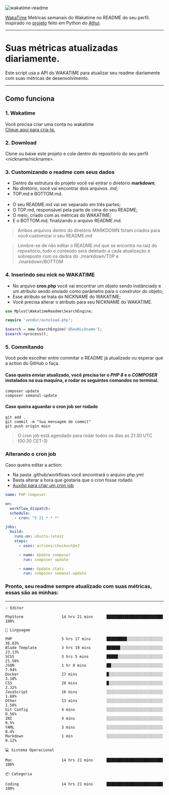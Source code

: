 ![wakatime-readme](https://socialify.git.ci/bymatheus/wakatime-readme/image?description=1&descriptionEditable=M%C3%A9tricas%20semanais%20do%20Wakatime%20no%20seu%20README%20de%20perfil.&font=KoHo&forks=1&language=1&owner=1&pattern=Signal&stargazers=1&theme=Dark)

[WakaTime](https://wakatime.com) Metricas semanais do Wakatime no README do seu perfil. <br>
Inspirado no [projeto](https://github.com/athul/waka-readme) feito em Python do [Athul](https://github.com/athul).
___

# Suas métricas atualizadas diariamente.
Este script usa a API do WAKATIME para atualizar seu readme diariamente com suas métricas de desenvolvimento.

___

## Como funciona

### 1. Wakatime
Você precisa criar uma conta no wakatime <br>
[Clique aqui para cria-la.](https://wakatime.com) 

### 2. Download
Clone ou baixe este projeto e cole dentro do repositório do seu perfil <nickname/nickname>.

### 3. Customizando o readme com seus dados
- Dentro da estrutura do projeto você vai entrar o diretorio **markdown**;  
- No diretório, você vai encontrar dois arquivos *.md*;
- TOP.md e BOTTOM.md.
<br><br>
- O seu README.md vai ser separado em três partes; 
- O TOP.md, responsável pela parte de cima do seu README;
- O meio, criado com as métricas do WAKATIME;
- E o BOTTOM.md, finalizando o arquivo README.md.<br>

> Ambos arquivos dentro do diretório MARKDOWN foram criados para você customizar o seu README.md

> Lembre-se de não editar o README.md que se encontra na raiz do repositório, todo o conteúdo será deletado a cada atualização e sobreposto com os dados do ./markdown/TOP e ./markdown/BOTTOM

### 4. Inserindo seu nick no WAKATIME
- No arquivo **cron.php** você vai encontrar um objeto sendo instânciado e um atributo sendo enviado como parâmetro para o construtor do objeto;
- Esse atributo se trata do NICKNAME do WAKATIME;
- Você precisa alterar o atributo para seu NICKNAME do WAKATIME.

```php
use MplusC\WakatimeReadme\SearchEngine;

require 'vendor/autoload.php';

$search = new SearchEngine('@SeuNickname');
$search->process();
```

### 5. Commitando
Você pode escolher entre commitar o README já atualizado ou esperar que a action do GitHub o faça. <br>

#### Caso queira enviar atualizado, você precisa ter o *PHP 8* e o *COMPOSER* instalados na sua maquina, e rodar os seguintes comandos no terminal.
```composer
composer update
composer semanal-update 
```

#### Caso queira aguardar o cron job ser rodado 
```git 
git add .
git commit -m "Sua mensagem de commit"
git push origin main
```

>O cron job está agendado para rodar todos os dias as 21:30 UTC (00:30 CET-3) 

### Alterando o cron job
Caso queira editar a action:

- Na pasta .github/workflows você encontrará o arquivo php.yml
- Basta alterar a hora que gostaria que o cron fosse rodado
- [Auxilio para criar um cron job](https://crontab.guru)

```yml
name: PHP Composer

on:
  workflow_dispatch:
  schedule:
    - cron: "5 21 * * *"

jobs:
  build:
    runs-on: ubuntu-latest
    steps:
      - uses: actions/checkout@v2

      - name: Update composer
        run: composer update

      - name: Update stats
        run: composer semanal-update
```

### Pronto, seu readme sempre atualizado com suas métricas, essas são as minhas:

___
```text
💡 Editor

PhpStorm                 14 hrs 21 mins      █████████████████████████       100%
```
```text
💬 Linguagem

PHP                      5 hrs 17 mins       █████████░░░░░░░░░░░░░░░░     36.83%
Blade Template           3 hrs 19 mins       ██████░░░░░░░░░░░░░░░░░░░     23.13%
SCSS                     3 hrs 5 mins        █████░░░░░░░░░░░░░░░░░░░░     21.56%
JSON                     1 hr 8 mins         ██░░░░░░░░░░░░░░░░░░░░░░░      7.94%
Docker                   27 mins             █░░░░░░░░░░░░░░░░░░░░░░░░      3.18%
CSS                      20 mins             █░░░░░░░░░░░░░░░░░░░░░░░░      2.32%
JavaScript               16 mins             ░░░░░░░░░░░░░░░░░░░░░░░░░      1.88%
Other                    13 mins             ░░░░░░░░░░░░░░░░░░░░░░░░░      1.58%
Git Config               4 mins              ░░░░░░░░░░░░░░░░░░░░░░░░░      0.56%
INI                      4 mins              ░░░░░░░░░░░░░░░░░░░░░░░░░       0.5%
YAML                     3 mins              ░░░░░░░░░░░░░░░░░░░░░░░░░       0.4%
Markdown                 1 min               ░░░░░░░░░░░░░░░░░░░░░░░░░      0.12%
```
```text
💻 Sistema Operacional

Mac                      14 hrs 21 mins      █████████████████████████       100%
```
```text
📦 Categoria

Coding                   14 hrs 21 mins      █████████████████████████       100%
```

